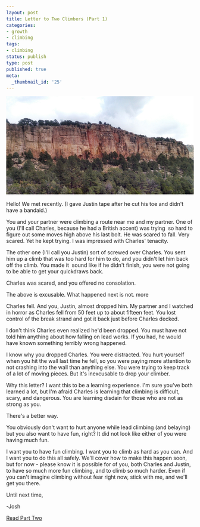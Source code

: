 ```yaml
---
layout: post
title: Letter to Two Climbers (Part 1)
categories:
- growth
- climbing
tags:
- climbing
status: publish
type: post
published: true
meta:
  _thumbnail_id: '25'
---
```



![](/squarespace_images/static_556694eee4b0f4ca9cd56729_56035dbbe4b07ebf58d79d16_5586fe5ee4b0278244cea1dc_1434910458486_2014-10-11-15-41-17.jpg_)




Hello!
We met recently. (I gave Justin tape after he cut his toe and didn't have a bandaid.)



You and your partner were climbing a route near me and my partner. One of you (I'll call Charles, because he had a British accent) was trying 
so hard to figure out some moves high above his last bolt. He was scared to fall. Very scared. Yet he kept trying. I was impressed with Charles' tenacity.



The other one (I'll call you Justin) sort of screwed over Charles. You sent him up a climb that was too hard for him to do, and you didn't let him back off the climb. You made it 
sound like if he didn't finish, you were not going to be able to get your quickdraws back.



Charles was scared, and you offered no consolation.



The above is excusable. What happened next is not.
more



Charles fell. And you, Justin, almost dropped him. My partner and I watched in horror as Charles fell from 50 feet up to about fifteen feet. You lost control of the break strand and got it back just before Charles decked.



I don't think Charles even realized he'd been dropped. You must have not told him anything about how falling on lead works. If you had, he would have known something terribly wrong happened.



I know why you dropped Charles. You were distracted. You hurt yourself when you hit the wall last time he fell, so you were paying more attention to not crashing into the wall than anything else. You were trying to keep track of a lot of moving pieces. But it's inexcusable to drop your climber.



Why this letter? I want this to be a learning experience. I'm sure you've both learned a lot, but I'm afraid Charles is learning that climbing is difficult, scary, and dangerous. You are learning disdain for those who are not as strong as you.



There's a better way.



You obviously don't want to hurt anyone while lead climbing (and belaying) but you also want to have fun, right? It did not look like either of you were having much fun.



I want you to have fun climbing. I want you to climb as hard as you can. And I want you to do this all safely. We'll cover how to make this happen soon, but for now - please know it is possible for 
 of you, both Charles and Justin, to have so much more fun climbing, and to climb so much harder. Even if you can't imagine climbing without fear right now, stick with me, and we'll get you there.



Until next time,



-Josh



[Read Part Two](/blog/2014/10/18/letter-to-two-climbers-part-2)
